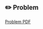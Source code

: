 ## :pencil2: Problem
[Problem PDF](https://drive.google.com/open?id=1pLGOc1I6BsnKyxrddePz8EA0jO72OG09)
